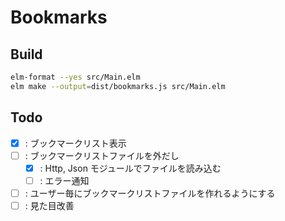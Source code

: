 # Bookmarks

## Build

```sh
elm-format --yes src/Main.elm
elm make --output=dist/bookmarks.js src/Main.elm
```

## Todo

- [x] : ブックマークリスト表示
- [ ] : ブックマークリストファイルを外だし
    - [x] : Http, Json モジュールでファイルを読み込む
    - [ ] : エラー通知
- [ ] : ユーザー毎にブックマークリストファイルを作れるようにする
- [ ] : 見た目改善
